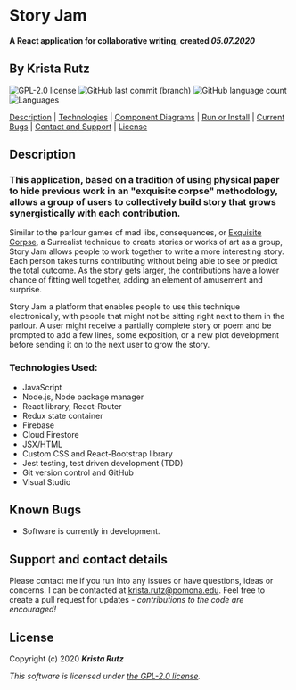 # Story Jam

#### A React application for collaborative writing, created _05.07.2020_

## By **Krista Rutz**

![GPL-2.0 license](https://img.shields.io/github/license/KristaRutz/story-jam?color=yellow&style=for-the-badge) ![GitHub last commit (branch)](https://img.shields.io/github/last-commit/KristaRutz/story-jam/master?color=yellow&style=for-the-badge) ![GitHub language count](https://img.shields.io/github/languages/count/KristaRutz/story-jam?color=yellow&style=for-the-badge) ![Languages](https://img.shields.io/github/languages/top/KristaRutz/story-jam?color=yellow&style=for-the-badge)

<!-- ![Netlify](https://img.shields.io/netlify/88d2f14d-1f3f-47ed-ab8a-ed5f2e8b1f57?color=yellow&style=for-the-badge) -->

[Description](#Description) | [Technologies](#Technologies-Used) | [Component Diagrams](#Component-Diagrams) | [Run or Install](#Set-up) | [Current Bugs](#Known-Bugs) | [Contact and Support](#Support-and-Contact-Details) | [License](#License)

## Description

### This application, based on a tradition of using physical paper to hide previous work in an "exquisite corpse" methodology, allows a group of users to collectively build story that grows synergistically with each contribution.

Similar to the parlour games of mad libs, consequences, or [Exquisite Corpse](https://en.wikipedia.org/wiki/Exquisite_corpse), a Surrealist technique to create stories or works of art as a group, Story Jam allows people to work together to write a more interesting story. Each person takes turns contributing without being able to see or predict the total outcome. As the story gets larger, the contributions have a lower chance of fitting well together, adding an element of amusement and surprise.

Story Jam a platform that enables people to use this technique electronically, with people that might not be sitting right next to them in the parlour. A user might receive a partially complete story or poem and be prompted to add a few lines, some exposition, or a new plot development before sending it on to the next user to grow the story.

### Technologies Used:

- JavaScript
- Node.js, Node package manager
- React library, React-Router
- Redux state container
- Firebase
- Cloud Firestore
- JSX/HTML
- Custom CSS and React-Bootstrap library
- Jest testing, test driven development (TDD)
- Git version control and GitHub
- Visual Studio

## Known Bugs

- Software is currently in development.

## Support and contact details

Please contact me if you run into any issues or have questions, ideas or concerns. I can be contacted at <krista.rutz@pomona.edu>. Feel free to create a pull request for updates - _contributions to the code are encouraged!_

## License

Copyright (c) 2020 **_Krista Rutz_**

_This software is licensed under [the GPL-2.0 license](./LICENSE)._
